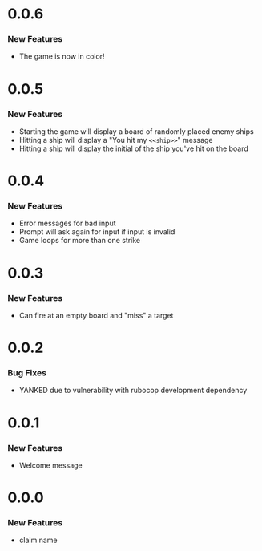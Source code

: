 # 0.0.6
### New Features
- The game is now in color!

# 0.0.5
### New Features
- Starting the game will display a board of randomly placed enemy ships
- Hitting a ship will display a "You hit my `<<ship>>`" message
- Hitting a ship will display the initial of the ship you've hit on the board

# 0.0.4
### New Features
- Error messages for bad input
- Prompt will ask again for input if input is invalid
- Game loops for more than one strike

# 0.0.3
### New Features
- Can fire at an empty board and "miss" a target

# 0.0.2
### Bug Fixes
- YANKED due to vulnerability with rubocop development dependency

# 0.0.1
### New Features
- Welcome message

# 0.0.0
### New Features
- claim name
